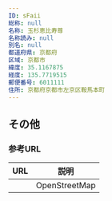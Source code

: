 ```yaml
---
ID: sFaii
総称: null
名称: 玉杉恵比寿尊
名称読み: null
別名: null
都道府県: 京都府
区域: 京都市
緯度: 35.1167875
経度: 135.7719515
郵便番号: 6011111
住所: 京都府京都市左京区鞍馬本町
---
```


## その他

### 参考URL

| URL | 説明          |
| --- | ------------- |
|     | OpenStreetMap |
